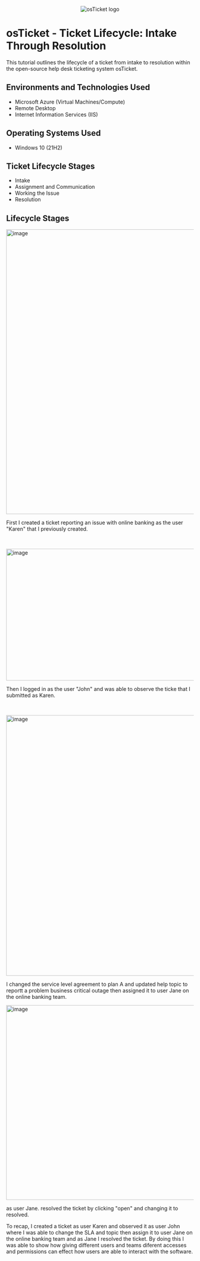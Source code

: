 <p align="center">
<img src="https://i.imgur.com/Clzj7Xs.png" alt="osTicket logo"/>
</p>

<h1>osTicket - Ticket Lifecycle: Intake Through Resolution</h1>
This tutorial outlines the lifecycle of a ticket from intake to resolution within the open-source help desk ticketing system osTicket.<br />


<h2>Environments and Technologies Used</h2>

- Microsoft Azure (Virtual Machines/Compute)
- Remote Desktop
- Internet Information Services (IIS)

<h2>Operating Systems Used </h2>

- Windows 10</b> (21H2)

<h2>Ticket Lifecycle Stages</h2>

- Intake
- Assignment and Communication
- Working the Issue
- Resolution

<h2>Lifecycle Stages</h2>

<p>
<img width="664" height="765" alt="image" src="https://github.com/user-attachments/assets/51a7da49-3e93-43f9-894a-cadaba598ccf" />

First I created a ticket reporting an issue with online banking as the user "Karen" that I previously created.
</p>
<br />

<p>
<img width="765" height="354" alt="image" src="https://github.com/user-attachments/assets/b705479a-137b-4e40-a0f4-5c9840db33e2" />

</p>
<p>
Then I logged in as the user "John" and was able to observe the ticke that I submitted as Karen.
</p>
<br />

<p>
<img width="776" height="700" alt="image" src="https://github.com/user-attachments/assets/2958bb5d-a3d4-4ce9-a4e9-3241b4372cf0" />

I changed the service level agreement to plan A and updated help topic to reportt a problem business critical outage then assigned it to user Jane on the online banking team.

 <img width="547" height="523" alt="image" src="https://github.com/user-attachments/assets/03140177-c6a3-4f62-9ba9-74207163885b" />


as user Jane. resolved the ticket by clicking "open" and changing it to resolved.

  To recap, I created a ticket as user Karen and observed it as user John where I was able to change the SLA and topic then assign it to user Jane on the online banking team and as Jane I resolved the ticket. By doing this I was able to show how giving different users and teams diferent accesses and permissions can effect how users are able to interact with the software.  

